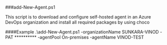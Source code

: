 ###add-New-Agent.ps1

This script is to download and configure self-hosted agent in an Azure DevOps organization and install all required packages by using choco

####Example
.\add-New-Agent.ps1 -organizationName SUNKARA-VINOD -PAT ********** -agentPool On-premises -agentName VINOD-TEST
